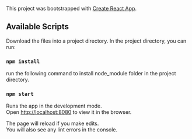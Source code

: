 This project was bootstrapped with [Create React App](https://github.com/facebook/create-react-app).

## Available Scripts

Download the files into a project directory. In the project directory, you can run:

### `npm install`
run the following command to install node_module folder in the project directory.

### `npm start`

Runs the app in the development mode.<br>
Open [http://localhost:8080](http://localhost:8080) to view it in the browser.

The page will reload if you make edits.<br>
You will also see any lint errors in the console.


